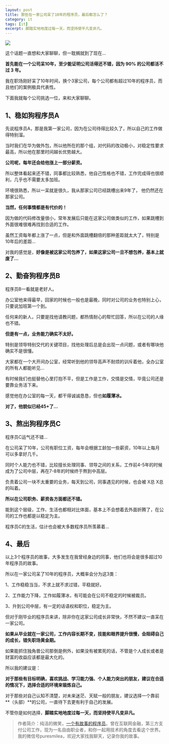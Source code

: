 ```yaml
---
layout: post
title: 那些在一家公司呆了10年的程序员，最后都怎么了？
category: it
tags: [it]
excerpt: 脚踏实地地度过每一天，而坚持使平凡变非凡。
---
```


![](http://favorites.ren/assets/images/2020/it/dail/dail01.jpg) 

这个话题一直想和大家聊聊，但一耽搁就到了现在...

**首先能在一个公司呆10年，至少能证明公司活得还不错，因为 90% 的公司都活不过 3 年。**

我在职场刚好呆了10年时间，换个3家公司，每个公司都有超过10年的程序员，而且他们的案例极具代表性。

下面我就每个公司挑选一位，来和大家聊聊。

## 1、稳如狗程序员A

先说程序员A，那是我第一家公司，因为在公司待得比较久了，所以自己的工作做得特别溜。

当时我们在华为做外包，所以他所在的那个组，对代码的改动极小，对稳定性要求最高，所以他在那里时间越长优势越大。

**公司呢，每年还会给他涨上一部分薪资。**

所以整体看起来还不错，同事都比较熟悉，他自己性格也不错，工作完成得也很顺利，几乎也不需要太多加班。

环境很熟悉，所以一呆就是很久，我从那家公司已经跳槽出来9年了， 他仍然还在那家公司。

**当然，任何事情都是有代价的！**

因为做的代码修改量很小，常年发展后只能在这家公司做类似的工作，如果跳槽到外面很难很难再找到合适的工作。

虽然工资每年都上涨了一点，但是和外面跳槽翻倍的那种差距就太大了，特别是10年后的差距...

对我的感觉是，**好像是被这家公司包养了，如果这家公司一旦不想包养，基本上就废了...**

## 2、勤奋狗程序员B

程序员B一看就是老好人。

办公室他来得最早，回家的时候也一般也是最晚，同时对公司的业务也特别上心，只要说加班第一个到。

任何来的新人，只要是找他请教问题，都热情耐心的帮忙回答，所以在公司的人缘也不错。

**但是有一点，业务能力确实不太好。**

特别是领导特别交代的关键项目，找他处理后总是会出现一点问题，或者有哪块他确实不是很懂。

大家都在一个大开间办公室，经常听到他的领导高声不耐烦的训斥着他，全办公室的所有人都能听见...

有时候我们也挺替他心里打抱不平，但是工作是工作，交情是交情，毕竟公司还是要靠业务活下来。

感觉他在办公室的每一天，都干得诚诚恳恳，但也**如履薄冰。**

**对了，他貌似已经45+了...**

## 3、熬出狗程序员C

程序员C运气还不错...

在公司呆了10年，公司有职位工资，每年会根据工龄加一些薪资，10年以上每月可以多拿好几千。

同时个人能力也不错，比较擅长处理同事、领导之间的关系，工作前4-5年的时候成为了公司中层，再在7-8年的时候终于熬到中高层。

负责着公司一块不太重要的业务，每天到公司，同事遇见的时候，也会被 X总 X总 的叫着。

**所以在公司职务、薪资各方面都还不错。**

能到这个层级，工作、生活也都相对比体面，基本上不会想着去外面折腾了，在公司的工作也都是以稳定为主。

程序员C的生活，估计也会被大多数程序员所羡慕着...

## 4、最后

以上3个程序员的故事，大多发生在我曾经身边的同事，他们也将会是很多超过10年程序员的故事。

所以在一家公司呆了10年的程序员，大概率会分为这3类：

1、工作稳稳当当，不求上就不求过错，平稳就好。

2、工作能力下降，工作如履薄冰，有可能会在公司不稳定的时候被裁员。

3、升到公司中层，有一定的话语权和职位，稳定为主。

但对于刚毕业的程序员来讲，除非你在这家公司成长非常快，不然不建议一直呆在一家公司。

**如果从毕业就在一家公司，工作内容长期不变，技能和眼界提升很慢，会阻碍自己的成长，错失职场黄金期。**

如果能抓住独角兽公司那倒是例外，如果没有被累死的话，不管是个人成长或者是财富的收益应该都是最大化的。 

所以我的建议是：

**对于那些有目标明确，喜欢挑战、学习能力强、个人能力突出的朋友，建议在合适的情况下，选择合适的环境来锻炼自己。**

对于那些对自己认知不清楚，对未来迷茫、天赋一般的朋友，建议选择一个靠前**（头部）**的公司，一直待下去更有利于自己的发展。

不管你是如何选择，**脚踏实地地度过每一天，而坚持使平凡变非凡。**



>作者简介：纯洁的微笑，[一个有故事的程序员](http://www.ityouknow.com/life/2020/03/25/fengkou-10year.html)。曾在互联网金融，第三方支付公司工作，现为一名自由职业者，和你一起用技术的角度去看这个世界。我的微信号puresmilea，欢迎大家找我聊天，记录你我的故事。



